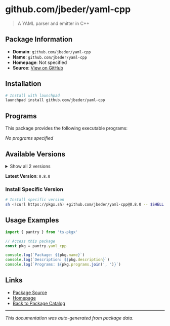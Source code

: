 # github.com/jbeder/yaml-cpp

> A YAML parser and emitter in C++

## Package Information

- **Domain**: `github.com/jbeder/yaml-cpp`
- **Name**: `github.com/jbeder/yaml-cpp`
- **Homepage**: Not specified
- **Source**: [View on GitHub](https://github.com/pkgxdev/pantry/tree/main/projects/github.com/jbeder/yaml-cpp/package.yml)

## Installation

```bash
# Install with launchpad
launchpad install github.com/jbeder/yaml-cpp
```

## Programs

This package provides the following executable programs:

*No programs specified*

## Available Versions

<details>
<summary>Show all 2 versions</summary>

- `0.8.0`, `0.7.0`

</details>

**Latest Version**: `0.8.0`

### Install Specific Version

```bash
# Install specific version
sh <(curl https://pkgx.sh) +github.com/jbeder/yaml-cpp@0.8.0 -- $SHELL -i
```

## Usage Examples

```typescript
import { pantry } from 'ts-pkgx'

// Access this package
const pkg = pantry.yaml_cpp

console.log(`Package: ${pkg.name}`)
console.log(`Description: ${pkg.description}`)
console.log(`Programs: ${pkg.programs.join(', ')}`)
```

## Links

- [Package Source](https://github.com/pkgxdev/pantry/tree/main/projects/github.com/jbeder/yaml-cpp/package.yml)
- [Homepage](#)
- [Back to Package Catalog](../../../package-catalog.md)

---

*This documentation was auto-generated from package data.*
